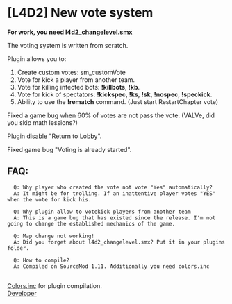 # [L4D2] New vote system
**For work, you need [l4d2_changelevel.smx](https://forums.alliedmods.net/showthread.php?t=319156)**

The voting system is written from scratch.

Plugin allows you to:
1. Create custom votes: sm_customVote <VoteText> <PassVoteText>
2. Vote for kick a player from another team.
3. Vote for killing infected bots: __!killbots__, __!kb__.
4. Vote for kick of spectators: __!kickspec__, __!ks__, __!sk__, __!nospec__, __!speckick__.
5. Ability to use the __!rematch__ command. (Just start RestartChapter vote)
  
Fixed a game bug when 60% of votes are not pass the vote. (VALVe, did you skip math lessions?)

Plugin disable "Return to Lobby".

Fixed game bug "Voting is already started".

## FAQ:
```
  Q: Why player who created the vote not vote "Yes" automatically?
  A: It might be for trolling. If an inattentive player votes "YES" when the vote for kick his.
  
  Q: Why plugin allow to votekick players from another team
  A: This is a game bug that has existed since the release. I'm not going to change the established mechanics of the game.
  
  Q: Map change not working!
  A: Did you forget about l4d2_changelevel.smx? Put it in your plugins folder.
  
  Q: How to compile?
  A: Compiled on SourceMod 1.11. Additionally you need colors.inc
 ```
 ##
[Colors.inc](https://forums.alliedmods.net/showthread.php?t=96831) for plugin compilation.  
[Developer](https://vk.com/pa4h1337)
